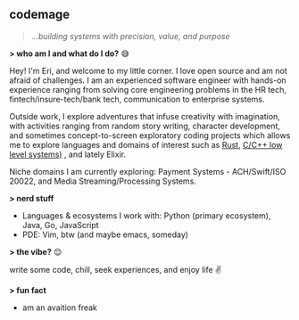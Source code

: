 ## codemage

> <em> ...building systems with precision, value, and purpose </em>

**> who am I and what do I do?** :sweat_smile:

Hey! I'm Eri, and welcome to my little corner. I love open source and am not afraid of challenges. I am an experienced software engineer with hands-on experience ranging from solving core engineering problems in the HR tech, fintech/insure-tech/bank tech, communication to enterprise systems.

Outside work, I explore adventures that infuse creativity with imagination, with activities ranging from random story writing, character development, and sometimes concept-to-screen exploratory coding projects which allows me to explore languages and domains of interest such as [Rust](https://github.com/search?q=owner%3A50-Course+rust&type=repositories), [C/C++ low level systems)](https://github.com/search?q=owner%3A50-Course+language%3Ac%2B%2B+language%3Ac&type=repositories) , and lately Elixir.

Niche domains I am currently exploring: Payment Systems - ACH/Swift/ISO 20022, and Media Streaming/Processing Systems.

**> nerd stuff**

- Languages & ecosystems I work with: Python (primary ecosystem), Java, Go, JavaScript
- PDE: Vim, btw (and maybe emacs, someday)

**> the vibe?** :relieved:

write some code, chill, seek experiences, and enjoy life :v:

**> fun fact**

- am an avaition freak
